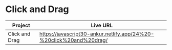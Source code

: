 # Click and Drag

| Project        | Live URL                                                            |
| -------------- | ------------------------------------------------------------------- |
| Click and Drag | https://javascript30-ankur.netlify.app/24%20-%20click%20and%20drag/ |
